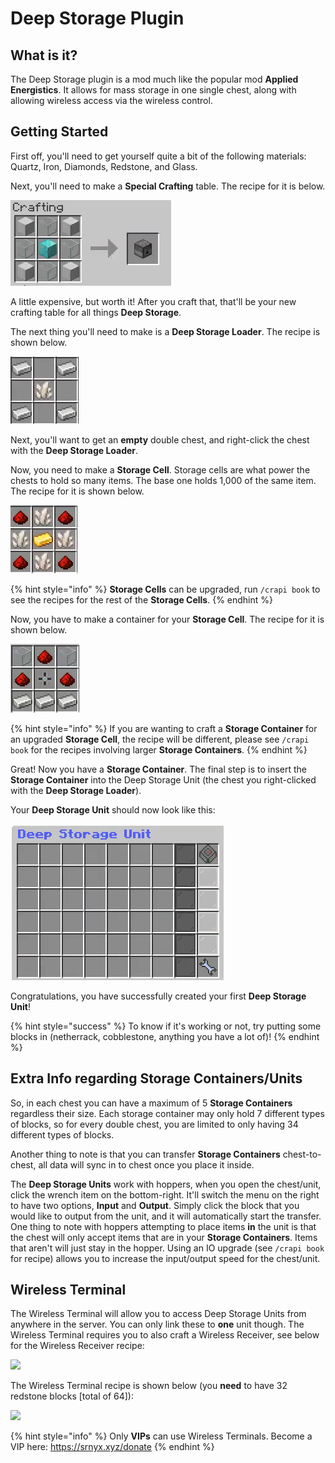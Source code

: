 # Deep Storage Plugin

## What is it?
The Deep Storage plugin is a mod much like the popular mod **Applied Energistics**. It allows for mass storage in one single chest, along with allowing wireless access via the wireless control.

## Getting Started
First off, you'll need to get yourself quite a bit of the following materials: Quartz, Iron, Diamonds, Redstone, and Glass.

Next, you'll need to make a **Special Crafting** table. The recipe for it is below.

![4 Iron Blocks, 4 Glass, 1 Diamond Block](../.gitbook/assets/deepstoragecraftingtablerecipe.PNG)

A little expensive, but worth it!
After you craft that, that'll be your new crafting table for all things **Deep Storage**.

The next thing you'll need to make is a **Deep Storage Loader**. The recipe is shown below.

![4 Iron, 1 Quarts](../.gitbook/assets/deepstorageloaderrecipe.PNG)

Next, you'll want to get an **empty** double chest, and right-click the chest with the **Deep Storage Loader**.

Now, you need to make a **Storage Cell**. Storage cells are what power the chests to hold so many items. The base one holds 1,000 of the same item.
The recipe for it is shown below.

![4 Redstone, 4 Quartz, 1 Gold](../.gitbook/assets/storagecell1krecipe.PNG)

{% hint style="info" %} **Storage Cells** can be upgraded, run `/crapi book` to see the recipes for the rest of the **Storage Cells**. {% endhint %}

Now, you have to make a container for your **Storage Cell**. The recipe for it is shown below.

![2 Glass, 3 Redstone, 1 Storage Cell (1k), 3 Iron](../.gitbook/assets/storagecellcontainerrecipe.PNG)

{% hint style="info" %} If you are wanting to craft a **Storage Container** for an upgraded **Storage Cell**, the recipe will be different, please see `/crapi book` for the recipes involving larger **Storage Containers**. {% endhint %}

Great! Now you have a **Storage Container**.
The final step is to insert the **Storage Container** into the Deep Storage Unit (the chest you right-clicked with the **Deep Storage Loader**).

Your **Deep Storage Unit** should now look like this:

![](../.gitbook/assets/deepstorageunitexample.PNG)

Congratulations, you have successfully created your first **Deep Storage Unit**!

{% hint style="success" %} To know if it's working or not, try putting some blocks in (netherrack, cobblestone, anything you have a lot of)! {% endhint %}

## Extra Info regarding Storage Containers/Units
So, in each chest you can have a maximum of 5 **Storage Containers** regardless their size. Each storage container may only hold 7 different types of blocks, so for every double chest, you are limited to only having 34 different types of blocks.

Another thing to note is that you can transfer **Storage Containers** chest-to-chest, all data will sync in to chest once you place it inside.

The **Deep Storage Units** work with hoppers, when you open the chest/unit, click the wrench item on the bottom-right. It'll switch the menu on the right to have two options, **Input** and **Output**. Simply click the block that you would like to output from the unit, and it will automatically start the transfer. One thing to note with hoppers attempting to place items **in** the unit is that the chest will only accept items that are in your **Storage Containers**. Items that aren't will just stay in the hopper.
Using an IO upgrade (see `/crapi book` for recipe) allows you to increase the input/output speed for the chest/unit.

## Wireless Terminal
The Wireless Terminal will allow you to access Deep Storage Units from anywhere in the server. You can only link these to **one** unit though.
The Wireless Terminal requires you to also craft a Wireless Receiver, see below for the Wireless Receiver recipe:

![](../.gitbook/assets/wirelessreceiver.PNG)

The Wireless Terminal recipe is shown below (you **need** to have 32 redstone blocks [total of 64]):

![](../.gitbook/assets/wirelessterminal.PNG)

{% hint style="info" %} Only **VIPs** can use Wireless Terminals. Become a VIP here: https://srnyx.xyz/donate {% endhint %}
